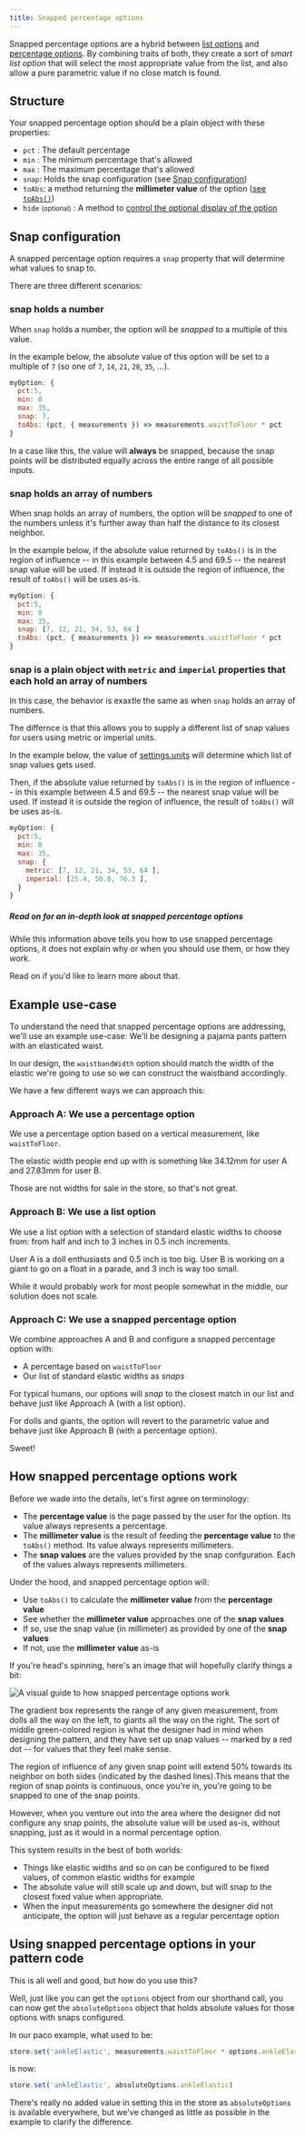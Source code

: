 ```yaml
---
title: Snapped percentage options
---
```


Snapped percentage options are a hybrid between [list options][list] and
[percentage options][pct]. By combining traits of both, they create a
sort of _smart list option_ that will select the most appropriate value
from the list, and also allow a pure parametric value if no close match
is found.

## Structure

Your snapped percentage option should be a plain object with these properties:

- `pct` : The default percentage
- `min` : The minimum percentage that's allowed
- `max` : The maximum percentage that's allowed
- `snap`: Holds the snap configuration (see [Snap configuration](#))
- `toAbs`: a method returning the **millimeter value** of the option ([see `toAbs()`][toabs])
- `hide` <small>(optional)</small> : A method to [control the optional display of the option][hide]

## Snap configuration

A snapped percentage option requires a `snap` property that will determine
what values to snap to.

There are three different scenarios:

### snap holds a number

When `snap` holds a number, the option will be _snapped_ to a
multiple of this value.

In the example below, the absolute value of this option will be set to a multiple of `7`
(so one of `7`, `14`, `21`, `28`, `35`, ...).

```js
myOption: {
  pct:5,
  min: 0
  max: 35,
  snap: 7,
  toAbs: (pct, { measurements }) => measurements.waistToFloor * pct
}
```

<Note>

In a case like this, the value will **always** be snapped,
because the snap points will be distributed equally across the entire range
of all possible inputs.

</Note>

### snap holds an array of numbers

When snap holds an array of numbers, the option will be _snapped_ to one of
the numbers unless it's further away than half the distance to its closest neighbor.

In the example below, if the absolute value returned by `toAbs()` is in the
region of influence -- in this example between 4.5 and 69.5 --  the nearest snap value
will be used. If instead it is outside the region of influence, the result of
`toAbs()` will be uses as-is.

```js
myOption: {
  pct:5,
  min: 0
  max: 35,
  snap: [7, 12, 21, 34, 53, 64 ]
  toAbs: (pct, { measurements }) => measurements.waistToFloor * pct
}
```

### snap is a plain object with `metric` and `imperial` properties that each hold an array of numbers

In this case, the behavior is exaxtle the same as when `snap` holds an array
of numbers.

The differnce is that this allows you to supply a different list of snap values
for users using metric or imperial units.

In the example below, the value of [settings.units](/api/settings/units) will
determine which list of snap values gets used.

Then, if the absolute value returned by `toAbs()` is in the
region of influence -- in this example between 4.5 and 69.5 --  the nearest snap value
will be used. If instead it is outside the region of influence, the result of
`toAbs()` will be uses as-is.

```js
myOption: {
  pct:5,
  min: 0
  max: 35,
  snap: {
    metric: [7, 12, 21, 34, 53, 64 ],
    imperial: [25.4, 50.8, 76.3 ],
  }
}
```

<Comment by="joost">

##### Read on for an in-depth look at snapped percentage options

While this information above tells you how to use snapped percentage options,
it does not explain why or when you should use them, or how they work.

Read on if you'd like to learn more about that.

</Comment>

## Example use-case

To understand the need that snapped percentage options are addressing,
we'll use an example use-case: We'll be designing a pajama pants pattern
with an elasticated waist.

In our design, the `waistbandWidth` option should match the width of the
elastic we're going to use so we can construct the waistband accordingly.

We have a few different ways we can approach this:

### Approach A: We use a percentage option

We use a percentage option based on a vertical measurement, like
`waistToFloor`.

The elastic width people end up with is something like 34.12mm for
user A and 27.83mm for user B.

Those are not widths for sale in the store, so that's not great.

### Approach B: We use a list option

We use a list option with a selection of standard elastic
widths to choose from: from half and inch to 3 inches
in 0.5 inch increments.

User A is a doll enthusiasts and 0.5 inch is too big.
User B is working on a giant to go on a float in a parade, and 3 inch
is way too small.

While it would probably work for most people somewhat in the middle,
our solution does not scale.

### Approach C: We use a snapped percentage option

We combine approaches A and B and configure a snapped percentage option
with:

- A percentage based on `waistToFloor`
- Our list of standard elastic widths as _snaps_

For typical humans, our options will _snap_ to the closest match in our
list and behave just like Approach A (with a list option).

For dolls and giants, the option will revert to the parametric value and
behave just like Approach B (with a percentage option).

Sweet!

## How snapped percentage options work

Before we wade into the details, let's first agree on terminology:

- The **percentage value** is the page passed by the user for the option.
  Its value always represents a percentage.
- The **millimeter value** is the result of feeding the **percentage value** to
  the `toAbs()` method. Its value always represents millimeters.
- The **snap values** are the values provided by the snap confguration.
  Each of the values always represents millimeters.

Under the hood, and snapped percentage option will:

- Use `toAbs()` to calculate the **millimeter value** from the **percentage value**
- See whether the **millimeter value** approaches one of the **snap values**
- If so, use the snap value (in millimeter) as provided by one of the **snap values**
- If not, use the **millimeter value** as-is

If you're head's spinning, here's an image that will hopefully clarify things a bit:

![A visual guide to how snapped percentage options work](snap.png)

The gradient box represents the range of any given measurement,
from dolls all the way on the left, to giants all the way on the right.
The sort of middle green-colored region is what the designer had in mind
when designing the pattern, and they have set up snap values -- marked by
a red dot -- for values that they feel make sense.

The region of influence of any given snap point will extend 50% towards its
neighbor on both sides (indicated by the dashed lines).This means that the
region of snap points is continuous, once you're in, you're going to be
snapped to one of the snap points.

However, when you venture out into the area where the designer did not
configure any snap points, the absolute value will be used as-is, without
snapping, just as it would in a normal percentage option.

This system results in the best of both worlds:

- Things like elastic widths and so on can be configured to be fixed values,
  of common elastic widths for example
- The absolute value will still scale up and down, but will snap to the closest
  fixed value when appropriate.
- When the input measurements go somewhere the designer did not anticipate,
  the option will just behave as a regular percentage option

## Using snapped percentage options in your pattern code

This is all well and good, but how do you use this?

Well, just like you can get the `options` object from our shorthand call,
you can now get the `absoluteOptions` object that holds absolute values
for those options with snaps configured.

In our paco example, what used to be:

```js
store.set('ankleElastic', measurements.waistToFloor * options.ankleElastic)
```

is now:

```js
store.set('ankleElastic', absoluteOptions.ankleElastic)
```

<Note>

There's really no added value in setting this in the store as `absoluteOptions`
is available everywhere, but we've changed as little as possible in the example
to clarify the difference.

</Note>

[toabs]: /reference/api/config/options/pct/toabs

[pct]: /reference/api/config/options/pct

[list]: /reference/api/config/options/list

[hide]: /reference/api/config/options#optionally-hide-options-by-configuring-a-hide-method
